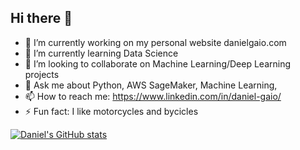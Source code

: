 ## Hi there 👋

- 🔭 I’m currently working on my personal website danielgaio.com
- 🌱 I’m currently learning Data Science
- 👯 I’m looking to collaborate on Machine Learning/Deep Learning projects
- 💬 Ask me about Python, AWS SageMaker, Machine Learning, 
- 📫 How to reach me: https://www.linkedin.com/in/daniel-gaio/
- ⚡ Fun fact: I like motorcycles and bycicles

[![Daniel's GitHub stats](https://github-readme-stats.vercel.app/api?username=danielgaio)](https://github.com/anuraghazra/github-readme-stats&show_icons=true)
